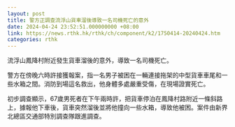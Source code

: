 ```yaml
---
layout: post
title: 警方正調查流浮山貨車溜後導致一名司機死亡的意外
date: 2024-04-24 23:52:51.000000000 +08:00
link: https://news.rthk.hk/rthk/ch/component/k2/1750414-20240424.htm
categories: rthk
---
```


流浮山鳳降村附近發生貨車溜後的意外，導致一名司機死亡。

警方在傍晚六時許接獲報案，指一名男子被困在一輛連接拖架的中型貨車車尾和一些水箱之間。消防到場這名救出，他身體多處嚴重受傷，在現場證實死亡。

初步調查顯示，67歲男死者在下午兩時許，把貨車停泊在鳳降村路附近一條斜路上，據報他下車後，貨車突然溜後並將他撞向一些水箱，導致他被困。案件由新界北總區交通部特別調查隊跟進調查。
